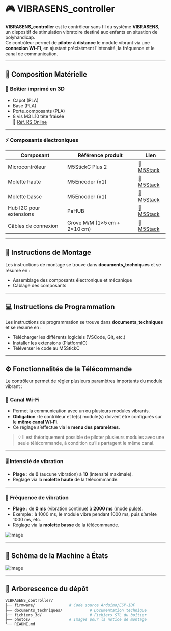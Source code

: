 # 🎮 VIBRASENS_controller

**VIBRASENS_controller** est le contrôleur sans fil du système **VIBRASENS**, un dispositif de stimulation vibratoire destiné aux enfants en situation de polyhandicap.  
Ce contrôleur permet de **piloter à distance** le module vibrant via une **connexion Wi-Fi**, en ajustant précisément l'intensité, la fréquence et le canal de communication.

---

## 🧰 Composition Matérielle

### 🔩 Boîtier imprimé en 3D

- Capot (PLA)
- Base (PLA)
- Porte_composants (PLA)
- 8 vis M3 L10 tête fraisée  
  🔗 [Réf. RS Online](https://fr.rs-online.com/web/p/vis-a-metaux/9087485)

---

### ⚡ Composants électroniques

| Composant                | Référence produit | Lien |
|--------------------------|-------------------|------|
| Microcontrôleur          | M5StickC Plus 2   | [🔗 M5Stack](https://shop.m5stack.com/products/m5stickc-plus2-esp32-mini-iot-development-kit) |
| Molette haute            | M5Encoder (x1)    | [🔗 M5Stack](https://shop.m5stack.com/products/scroll-unit-with-hollow-shaft-encoder-ec10e1220501) |
| Molette basse            | M5Encoder (x1)    | [🔗 M5Stack](https://shop.m5stack.com/products/scroll-unit-with-hollow-shaft-encoder-ec10e1220501) |
| Hub I2C pour extensions  | PaHUB             | [🔗 M5Stack](https://shop.m5stack.com/products/i2c-hub-1-to-6-expansion-unit-pca9548apw) |
| Câbles de connexion      | Grove M/M (1×5 cm + 2×10 cm) | [🔗 M5Stack](https://shop.m5stack.com/products/4pin-buckled-grove-cable) |

---

## 🧾 Instructions de Montage

Les instructions de montage se trouve dans **documents_techniques** et se résume en : 
- Assemblage des composants électronique et mécanique
- Câblage des composants 

---

## 💻 Instructions de Programmation

Les instructions de programmation se trouve dans **documents_techniques** et se résume en : 
- Télécharger les différents logiciels (VSCode, Git, etc.)
- Installer les extensions (PlatformIO)
- Téléverser le code au M5StickC

---

## ⚙️ Fonctionnalités de la Télécommande

Le contrôleur permet de régler plusieurs paramètres importants du module vibrant :

### 📶 Canal Wi-Fi

- Permet la communication avec un ou plusieurs modules vibrants.
- **Obligation** : le contrôleur et le(s) module(s) doivent être configurés sur le **même canal Wi-Fi**.
- Ce réglage s’effectue via le **menu des paramètres**.

> 💡 Il est théoriquement possible de piloter plusieurs modules avec une seule télécommande, à condition qu’ils partagent le même canal.

---

### 🎚️ Intensité de vibration

- **Plage** : de **0** (aucune vibration) à **10** (intensité maximale).
- Réglage via la **molette haute** de la télécommande.

---

### 🔁 Fréquence de vibration

- **Plage** : de **0 ms** (vibration continue) à **2000 ms** (mode pulsé).
- Exemple : à 1000 ms, le module vibre pendant 1000 ms, puis s’arrête 1000 ms, etc.
- Réglage via la **molette basse** de la télécommande.

![image](https://github.com/user-attachments/assets/af71a602-d572-49e3-a598-3a5eb67b4512)

---
## 🔄 Schéma de la Machine à États

![image](https://github.com/user-attachments/assets/03921408-3648-4b7a-ae5b-b0afdf741081)

--- 

## 📂 Arborescence du dépôt

```bash
VIBRASENS_controller/
├── firmware/               # Code source Arduino/ESP-IDF
├── documents_techniques/            # Documentation technique
├── fichiers_3d/                     # Fichiers STL du boîtier
├── photos/                 # Images pour la notice de montage
└── README.md
